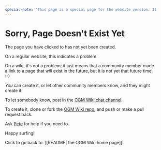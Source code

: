 ```yaml
---
special-note: "This page is a special page for the website version. It is not a regular wiki page."
---
```

# Sorry, Page Doesn't Exist Yet

The page you have clicked to has not yet been created.

On a regular website, this indicates a problem.

On a wiki, it's not a problem; it just means that a community member made a link to a page that _will_ exist in the future, but it is not yet that future time. :-)

_You_ can create it, or let other community members know, and they might create it.

To let somebody know, post in the [OGM Wiki chat channel](https://chat.collectivesensecommons.org/agora/channels/ogm-ogm-wiki).

To create it, clone or fork the [OGM Wiki repo](https://github.com/OpenGlobalMind/ogm-wiki), and push or make a pull request back.

Ask [Pete](mailto:kaminski@istori.com) for help if you need to.

Happy surfing!

Click to go back to: [[README| the OGM Wiki home page]].